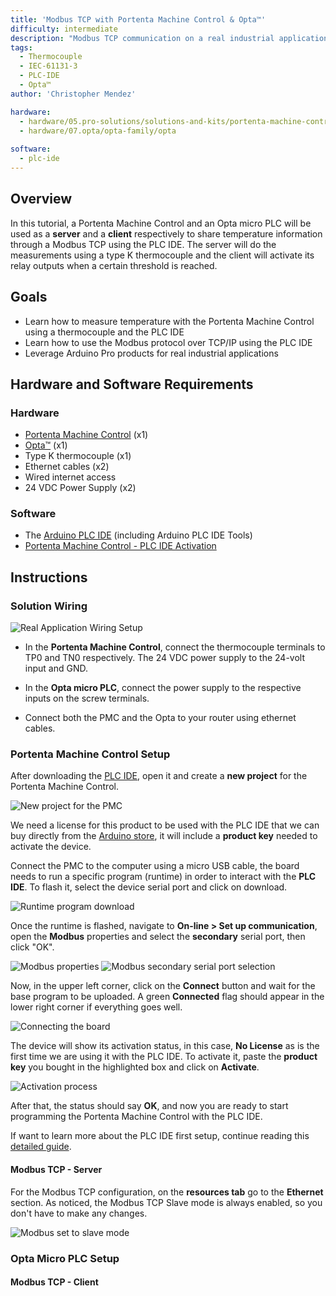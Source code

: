 ```yaml
---
title: 'Modbus TCP with Portenta Machine Control & Opta™'
difficulty: intermediate
description: "Modbus TCP communication on a real industrial application using a Portenta Machine Control, Opta™, a temperature sensor, and the Arduino® PLC IDE."
tags:
  - Thermocouple
  - IEC-61131-3
  - PLC-IDE
  - Opta™
author: 'Christopher Mendez'

hardware:
  - hardware/05.pro-solutions/solutions-and-kits/portenta-machine-control
  - hardware/07.opta/opta-family/opta
  
software:
  - plc-ide
---
```


## Overview

In this tutorial, a Portenta Machine Control and an Opta micro PLC will be used as a **server** and a **client** respectively to share temperature information through a Modbus TCP using the PLC IDE. The server will do the measurements using a type K thermocouple and the client will activate its relay outputs when a certain threshold is reached.

## Goals

- Learn how to measure temperature with the Portenta Machine Control using a thermocouple and the PLC IDE
- Learn how to use the Modbus protocol over TCP/IP using the PLC IDE
- Leverage Arduino Pro products for real industrial applications 

## Hardware and Software Requirements

### Hardware
- [Portenta Machine Control](https://store.arduino.cc/products/arduino-portenta-machine-control) (x1)
- [Opta™](https://store-usa.arduino.cc/collections/opta-family) (x1)
- Type K thermocouple (x1)
- Ethernet cables (x2)
- Wired internet access
- 24 VDC Power Supply (x2)
### Software
- The [Arduino PLC IDE](https://www.arduino.cc/pro/software-plc-ide) (including Arduino PLC IDE Tools)
- [Portenta Machine Control - PLC IDE Activation](https://docs.arduino.cc/tutorials/portenta-machine-control/plc-ide-setup-license)

## Instructions 

### Solution Wiring

![Real Application Wiring Setup](assets/Wiring-white-small.png)

- In the __Portenta Machine Control__, connect the thermocouple terminals to TP0 and TN0 respectively. The 24 VDC power supply to the 24-volt input and GND. 

- In the __Opta micro PLC__, connect the power supply to the respective inputs on the screw terminals.

- Connect both the PMC and the Opta to your router using ethernet cables.

### Portenta Machine Control Setup

After downloading the [PLC IDE](https://www.arduino.cc/pro/software-plc-ide), open it and create a __new project__ for the Portenta Machine Control.

![New project for the PMC](assets/new-project.png)

We need a license for this product to be used with the PLC IDE that we can buy directly from the [Arduino store](https://store-usa.arduino.cc/products/plc-key-portenta-machine-control), it will include a **product key** needed to activate the device. 

Connect the PMC to the computer using a micro USB cable, the board needs to run a specific program (runtime) in order to interact with the **PLC IDE**. To flash it, select the device serial port and click on download.

![Runtime program download](assets/runtime.png)

Once the runtime is flashed, navigate to **On-line > Set up communication**, open the **Modbus** properties and select the **secondary** serial port, then click "OK". 

![Modbus properties](assets/modbus-prop.png)
![Modbus secondary serial port selection](assets/first-connect.png)

Now, in the upper left corner, click on the **Connect** button and wait for the base program to be uploaded. A green **Connected** flag should appear in the lower right corner if everything goes well.

![Connecting the board](assets/connect.png)

The device will show its activation status, in this case, **No License** as is the first time we are using it with the PLC IDE. To activate it, paste the **product key** you bought in the highlighted box and click on **Activate**. 

![Activation process](assets/activate.png)

After that, the status should say **OK**, and now you are ready to start programming the Portenta Machine Control with the PLC IDE.

If want to learn more about the PLC IDE first setup, continue reading this [detailed guide](https://docs.arduino.cc/software/plc-ide/tutorials/plc-ide-setup-license/#6-license-activation-with-product-key-portenta-machine-control).

#### Modbus TCP - Server
For the Modbus TCP configuration, on the **resources tab** go to the **Ethernet** section. As noticed, the Modbus TCP Slave mode is always enabled, so you don't have to make any changes.

![Modbus set to slave mode](assets/slave-mode.png)


### Opta Micro PLC Setup

#### Modbus TCP - Client

